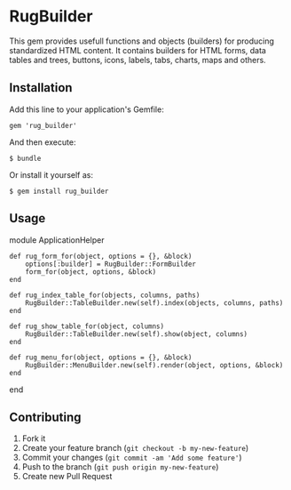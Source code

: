 # RugBuilder

This gem provides usefull functions and objects (builders) for producing standardized HTML content. It contains builders for HTML forms, data tables and trees, buttons, icons, labels, tabs, charts, maps and others.

## Installation

Add this line to your application's Gemfile:

    gem 'rug_builder'

And then execute:

    $ bundle

Or install it yourself as:

    $ gem install rug_builder

## Usage

module ApplicationHelper

	def rug_form_for(object, options = {}, &block)
		options[:builder] = RugBuilder::FormBuilder
		form_for(object, options, &block)
	end

	def rug_index_table_for(objects, columns, paths)
		RugBuilder::TableBuilder.new(self).index(objects, columns, paths)
	end

	def rug_show_table_for(object, columns)
		RugBuilder::TableBuilder.new(self).show(object, columns)
	end

	def rug_menu_for(object, options = {}, &block)
		RugBuilder::MenuBuilder.new(self).render(object, options, &block)
	end
	
end

## Contributing

1. Fork it
2. Create your feature branch (`git checkout -b my-new-feature`)
3. Commit your changes (`git commit -am 'Add some feature'`)
4. Push to the branch (`git push origin my-new-feature`)
5. Create new Pull Request
